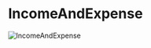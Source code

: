 # IncomeAndExpense

![IncomeAndExpense](https://user-images.githubusercontent.com/125976557/220597023-186e8f29-69d9-4a20-b26b-aae1611224da.JPG)
